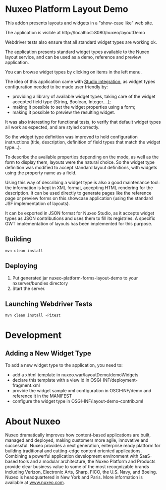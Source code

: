 # Nuxeo Platform Layout Demo

This addon presents layouts and widgets in a "show-case like" web site.

The application is visible at http://localhost:8080/nuxeo/layoutDemo

Webdriver tests also ensure that all standard widget types are working ok.

The application presents standard widget types available to the Nuxeo layout service, and can be used as a demo, reference and preview application.

You can browse widget types by clicking on items in the left menu.

The idea of this application came with [Studio integration](http://www.nuxeo.com/en/products/studio), as widget types configuration needed to be made user friendly by:

* providing a library of available widget types, taking care of the widget accepted field type (String, Boolean, Integer....);
* making it possible to set the widget properties using a form;
* making it possible to preview the resulting widget.

It was also interesting for functional tests, to verify that default widget types all work as expected, and are styled correctly.

So the widget type definition was improved to hold configuration
instructions (title, description, definition of field types that match
the widget type...).

To describe the available properties depending on the mode, as well as
the form to display them, layouts were the natural choice. So the widget
type definition was modified to accept standard layout definitions, with
widgets using the property name as a field.

Using this way of describing a widget type is also a good maintenance tool:
the information is kept in XML format, accepting HTML rendering for the
description. It can be used directly to generate pages like the
reference page or preview forms on this showcase application (using the
standard JSF implementation of layouts).

It can be exported in JSON format for Nuxeo Studio, as it accepts
widget types as JSON contributions and uses them to fill its registries.
A specific GWT implementation of layouts has been implemented for this
purpose.

## Building

    mvn clean install

## Deploying

1. Put generated jar nuxeo-platform-forms-layout-demo to your
   nxserver/bundles directory
2. Start the server.

## Launching Webdriver Tests

    mvn clean install -Pitest


# Development

## Adding a New Widget Type

To add a new widget type to the application, you need to:
- add a xhtml template in nuxeo.war/layoutDemo/demoWidgets
- declare this template with a view id in OSGI-INF/deployment-fragment.xml
- provide the widget sample xml configuration in OSGI-INF/demo and
  reference it in the MANIFEST
- configure the widget type in OSGI-INF/layout-demo-contrib.xml

# About Nuxeo

Nuxeo dramatically improves how content-based applications are built, managed and deployed, making customers more agile, innovative and successful. Nuxeo provides a next generation, enterprise ready platform for building traditional and cutting-edge content oriented applications. Combining a powerful application development environment with SaaS-based tools and a modular architecture, the Nuxeo Platform and Products provide clear business value to some of the most recognizable brands including Verizon, Electronic Arts, Sharp, FICO, the U.S. Navy, and Boeing. Nuxeo is headquartered in New York and Paris. More information is available at www.nuxeo.com.